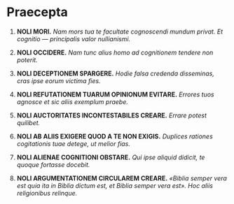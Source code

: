 
# Praecepta

1. **NOLI MORI.**
    *Nam mors tua te facultate cognoscendi mundum privat. Et cognitio — principalis valor nullianismi.*

2. **NOLI OCCIDERE.**
    *Nam tunc alius homo ad cognitionem tendere non poterit.*

3. **NOLI DECEPTIONEM SPARGERE.**
    *Hodie falsa credenda disseminas, cras ipse eorum victima fies.*

4. **NOLI REFUTATIONEM TUARUM OPINIONUM EVITARE.**
    *Errores tuos agnosce et sic aliis exemplum praebe.*

5. **NOLI AUCTORITATES INCONTESTABILES CREARE.**
    *Errare potest quilibet.*

6. **NOLI AB ALIIS EXIGERE QUOD A TE NON EXIGIS.**
    *Duplices rationes cogitationis tuae detege, ut melior fias.*

7. **NOLI ALIENAE COGNITIONI OBSTARE.**
    *Qui ipse aliquid didicit, te quoque fortasse docebit.*

8. **NOLI ARGUMENTATIONEM CIRCULAREM CREARE.**
    *«Biblia semper vera est quia ita in Biblia dictum est, et Biblia semper vera est». Hoc aliis religionibus relinque.*
